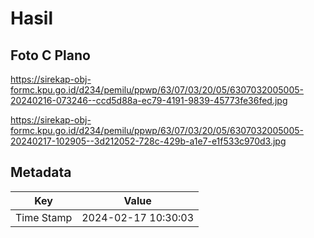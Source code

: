 # Hasil

## Foto C Plano

https://sirekap-obj-formc.kpu.go.id/d234/pemilu/ppwp/63/07/03/20/05/6307032005005-20240216-073246--ccd5d88a-ec79-4191-9839-45773fe36fed.jpg

https://sirekap-obj-formc.kpu.go.id/d234/pemilu/ppwp/63/07/03/20/05/6307032005005-20240217-102905--3d212052-728c-429b-a1e7-e1f533c970d3.jpg


## Metadata

| Key        | Value               |
| ---------- | ------------------- |
| Time Stamp | 2024-02-17 10:30:03 |



